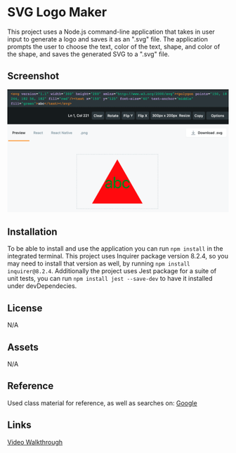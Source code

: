 # SVG Logo Maker

This project uses a Node.js command-line application that takes in user input to generate a logo and saves it as an ".svg" file. The application prompts the user to choose the text, color of the text, shape, and color of the shape, and saves the generated SVG to a ".svg" file.

## Screenshot
![Screenshot](./Screenshot%202023-07-21%20at%204.23.38%20PM.png)

## Installation
To be able to install and use the application you can run `npm install` in the integrated terminal. This project uses Inquirer package version 8.2.4, so you may need to install that version as well, by running `npm install inquirer@8.2.4`. Additionally the project uses Jest package for a suite of unit tests, you can run `npm install jest --save-dev` to have it installed under devDependecies.

## License
N/A

## Assets
N/A

## Reference
Used class material for reference, as well as searches on: [Google](https://google.com)

## Links
[Video Walkthrough]()
